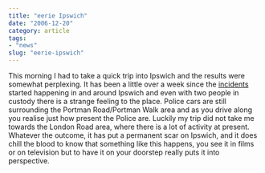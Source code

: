 ```yaml
---
title: "eerie Ipswich"
date: "2006-12-20"
category: article
tags:
- "news"
slug: "eerie-ipswich"
---
```


This morning I had to take a quick trip into Ipswich and the results were somewhat perplexing. It has been a little over a week since the [incidents](https://news.bbc.co.uk/1/hi/england/suffolk/6197823.stm) started happening in and around Ipswich and even with two people in custody there is a strange feeling to the place. Police cars are still surrounding the Portman Road/Portman Walk area and as you drive along you realise just how present the Police are. Luckily my trip did not take me towards the London Road area, where there is a lot of activity at present. Whatever the outcome, it has put a permanent scar on Ipswich, and it does chill the blood to know that something like this happens, you see it in films or on television but to have it on your doorstep really puts it into perspective.
